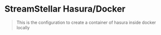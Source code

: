 # StreamStellar Hasura/Docker

> This is the configuration to create a container of hasura inside docker locally
